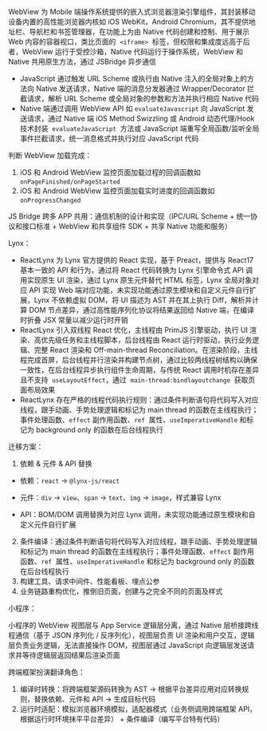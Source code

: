 WebView 为 Mobile 端操作系统提供的嵌入式浏览器渲染引擎组件，其封装移动设备内置的高性能浏览器内核如 iOS WebKit，Android Chromium，其不提供地址栏、导航栏和书签管理器，在功能上为由 Native 代码创建和控制、用于展示 Web 内容的容器视口，类比页面的  `<iframe>`  标签，但权限和集成度远高于后者，WebView 运行于受控沙箱，Native 代码运行于操作系统，WebView 和 Native 共用原生方法，通过 JSBridge 异步通信

- JavaScript 通过触发 URL Scheme 或执行由 Native 注入的全局对象上的方法向 Native 发送请求，Native 端的消息分发器通过 Wrapper/Decorator 拦截请求，解析 URL Scheme 或全局对象的参数和方法并执行相应 Native 代码
- Native 端通过调用 WebView API 如 `evaluateJavascript` 向 JavaScript 发送请求，通过 Native 端 iOS Method Swizzling 或 Android 动态代理/Hook 技术封装  `evaluateJavaScript`  方法或 JavaScript 端重写全局函数/监听全局事件拦截请求，统一消息格式并执行对应 JavaScript 代码

判断 WebView 加载完成：

1. iOS 和 Android WebView 监控页面加载过程的回调函数如 `onPageFinished/onPageStarted`
2. iOS 和 Android WebView 监控页面加载实时进度的回调函数如 `onProgressChanged`

JS Bridge 跨多 APP 共用：通信机制的设计和实现（IPC/URL Scheme + 统一协议和接口标准 + WebView 和共享组件 SDK + 共享 Native 功能和服务）

Lynx：

- ReactLynx 为 Lynx 官方提供的 React 实现，基于 Preact，提供与 React17 基本一致的 API 和行为，通过将 React 代码转换为 Lynx 引擎命令式 API 调用实现原生 UI 渲染，通过 Lynx 原生元件替代 HTML 标签，Lynx 全局对象对应 API 实现 Web 端对应功能，未实现功能通过原生模块和自定义元件自行扩展，Lynx 不依赖虚拟 DOM，将 UI 描述为 AST 并在其上执行 Diff，解析并计算 DOM 节点差异，通过高性能序列化协议将结果返回给 Native 端，在编译时折叠 JSX 常量以减少运行时开销
- ReactLynx 引入双线程 React 优化，主线程由 PrimJS 引擎驱动，执行 UI 渲染、高优先级任务和主线程脚本，后台线程由 React 运行时驱动，执行业务逻辑、完整 React 渲染和 Off-main-thread Reconciliation。在渲染阶段，主线程完成首屏，后台线程并行渲染并构建节点树，通过比较两线程树结构以确保一致性，在后台线程异步执行组件生命周期，与传统 React 调用时机存在差异且不支持  `useLayoutEffect`，通过  `main-thread:bindlayoutchange`  获取页面布局效果
- ReactLynx 存在严格的线程代码执行规则：通过条件判断语句将代码写入对应线程，跟手动画、手势处理逻辑和标记为 main thread 的函数在主线程执行；事件处理函数、`effect` 副作用函数、`ref`  属性、`useImperativeHandle` 和标记为 background only 的函数在后台线程执行

迁移方案：

1. 依赖 & 元件 & API 替换

- 依赖：`react` -> `@lynx-js/react`

* 元件：`div` → `view`、`span` → `text`、`img` → `image`，样式兼容 Lynx

- API：BOM/DOM 调用替换为对应 Lynx 调用，未实现功能通过原生模块和自定义元件自行扩展

2. 条件编译：通过条件判断语句将代码写入对应线程，跟手动画、手势处理逻辑和标记为 main thread 的函数在主线程执行；事件处理函数、`effect` 副作用函数、`ref`  属性、`useImperativeHandle` 和标记为 background only 的函数在后台线程执行
3. 构建工具、请求中间件、性能看板、埋点公参
4. 业务链路重构优化，推倒旧页面，创建与之完全不同的页面及样式

小程序：

小程序的 WebView 视图层与 App Service 逻辑层分离，通过 Native 层桥接跨线程通信（基于 JSON 序列化 / 反序列化），视图层负责 UI 渲染和用户交互，逻辑层负责业务逻辑，无法直接操作 DOM，视图层通过 JavaScript 向逻辑层发送请求并等待逻辑层返回结果后渲染页面

跨端框架扮演翻译角色：

1. 编译时转换：将跨端框架源码转换为 AST -> 根据平台差异应用对应转换规则，替换依赖、元件和 API -> 生成目标代码
2. 运行时适配：模拟浏览器环境模拟，适配器模式（业务侧调用跨端框架 API，根据运行时环境抹平平台差异） + 条件编译（编写平台特有代码）
